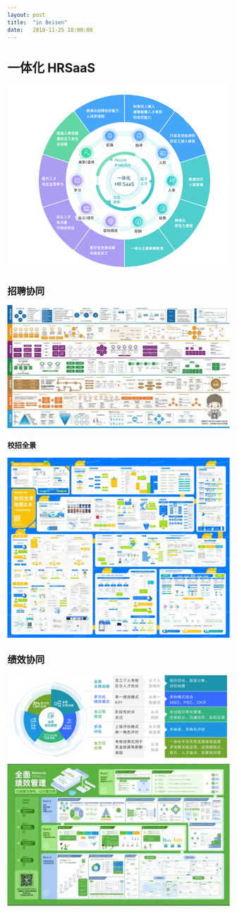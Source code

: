 ```yaml
---
layout: post
title:  "in Beisen"
date:   2018-11-25 10:00:00
---
```


# 一体化 HRSaaS

<a href="/images/post/hrsass.webp" title="hrsass" target="_blank" >
    <img src="/images/post/hrsass.webp" title="hrsass" alt="hrsass" />
</a>

## 招聘协同

<a href="/images/post/recruitment.webp" title="招聘协同" target="_blank" >
    <img src="/images/post/recruitment1080.webp" title="招聘协同" alt="招聘协同" />
</a>

### 校招全景

<a href="/images/post/campus.webp" title="校招全景" target="_blank" >
    <img src="/images/post/campus1080.webp" title="校招全景" alt="校招全景" />
</a>

## 绩效协同

<a href="/images/post/performance.webp" title="绩效协同" target="_blank" >
    <img src="/images/post/performance.webp" title="绩效协同" alt="绩效协同" />
</a>

<a href="#" title="绩效协同" target="_blank" >
    <img src="/images/post/performance1080.webp" title="绩效协同" alt="绩效协同" />
</a>